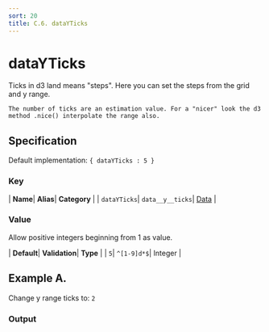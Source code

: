 ```yaml
---
sort: 20
title: C.6. dataYTicks
---
```

# dataYTicks

Ticks in d3 land means "steps". Here you can set the steps from the grid and y range.

```note
The number of ticks are an estimation value. For a "nicer" look the d3 method .nice() interpolate the range also.
```


## Specification

Default implementation: ```{ dataYTicks : 5 }```

### Key

| **Name**| **Alias**| **Category** |
| ```dataYTicks```| ```data__y__ticks```| [Data](../options/#data) |

### Value

Allow positive integers beginning from 1 as value.

| **Default**| **Validation**| **Type** |
| ```5```| ```^[1-9]d*$```| Integer |



## Example A.

Change y range ticks to: ```2```

### Output

  <div id="a">
      <script> 
          d3.statosio( 
    file, 
    "name", 
    [ "mobile" ], 
    { "dataYTicks" : 2, "view__dom_id" : "a" }
)

      </script>
  </div>

Open output in a [blank window](../sources/dataYTicks--example-a.html){:target="_self"}. 
Download examples [as zip](../sources/dataYTicks.zip){:target="_blank"}. 

### Parameters

This dataset shows the mobile google pagerank performance score for a certain website.

| | **Value** | **Type** |
|------:|:------|:------|
| **Source** | ["../data/performance.json"](../data/performance.json) | String |
| **X** | ```"name"``` | String |
| **Y** | ```[ "mobile" ]``` | Array |
| **Options** | ```{ "dataYTicks" : 2 }``` | Object |


### Javascript

* Invoke Function

```javascript
d3.statosio( 
    file, 
    "name", 
    [ "mobile" ], 
    { "dataYTicks" : 2 }
)
```

* HTML Implementation

```html
<!DOCTYPE html>
<head>
    <title>d3.statosio - dataYTicks</title>
    <meta content="text/html;charset=utf-8" http-equiv="Content-Type">
    <meta content="utf-8" http-equiv="encoding">
    <script src="https://cdnjs.cloudflare.com/ajax/libs/d3/6.2.0/d3.js"></script>
    <script src="https://cdnjs.cloudflare.com/ajax/libs/statosio/0.9/statosio.js"></script>
</head>
<body>
    <script>
        d3.json( "../data/performance.json" )
            .then( ( file ) => {
                d3.statosio( 
                    file, 
                    "name", 
                    [ "mobile" ], 
                    { "dataYTicks" : 2 }
                )
            } )
    </script>
</body>
```
### Ruby

* Gem Install

```ruby
gem install statosio
gem install prawn
gem install prawn-svg
```

* Implementation

```ruby
require "statosio"
require "prawn"
require "prawn-svg"

file = File.read( "../data/performance.json" )
dataset = JSON.parse( file )

statosio = Statosio::Generate.new
chart = statosio.svg(
    dataset: dataset,
    x: "name", 
    y: [ "mobile" ],
    options: {"dataYTicks"=>2}
    
)

Prawn::Document.generate( "statosio.pdf" ) do | pdf |
  pdf.svg( chart, width: 500 )
end
```
## Example B.

Change y range ticks to: ```20```

### Output

  <div id="b">
      <script> 
          d3.statosio( 
    file, 
    "name", 
    [ "mobile" ], 
    { "dataYTicks" : 20, "view__dom_id" : "b" }
)

      </script>
  </div>

Open output in a [blank window](../sources/dataYTicks--example-b.html){:target="_self"}. 
Download examples [as zip](../sources/dataYTicks.zip){:target="_blank"}. 

### Parameters

This dataset shows the mobile google pagerank performance score for a certain website.

| | **Value** | **Type** |
|------:|:------|:------|
| **Source** | ["../data/performance.json"](../data/performance.json) | String |
| **X** | ```"name"``` | String |
| **Y** | ```[ "mobile" ]``` | Array |
| **Options** | ```{ "dataYTicks" : 20 }``` | Object |


### Javascript

* Invoke Function

```javascript
d3.statosio( 
    file, 
    "name", 
    [ "mobile" ], 
    { "dataYTicks" : 20 }
)
```

* HTML Implementation

```html
<!DOCTYPE html>
<head>
    <title>d3.statosio - dataYTicks</title>
    <meta content="text/html;charset=utf-8" http-equiv="Content-Type">
    <meta content="utf-8" http-equiv="encoding">
    <script src="https://cdnjs.cloudflare.com/ajax/libs/d3/6.2.0/d3.js"></script>
    <script src="https://cdnjs.cloudflare.com/ajax/libs/statosio/0.9/statosio.js"></script>
</head>
<body>
    <script>
        d3.json( "../data/performance.json" )
            .then( ( file ) => {
                d3.statosio( 
                    file, 
                    "name", 
                    [ "mobile" ], 
                    { "dataYTicks" : 20 }
                )
            } )
    </script>
</body>
```
### Ruby

* Gem Install

```ruby
gem install statosio
gem install prawn
gem install prawn-svg
```

* Implementation

```ruby
require "statosio"
require "prawn"
require "prawn-svg"

file = File.read( "../data/performance.json" )
dataset = JSON.parse( file )

statosio = Statosio::Generate.new
chart = statosio.svg(
    dataset: dataset,
    x: "name", 
    y: [ "mobile" ],
    options: {"dataYTicks"=>20}
    
)

Prawn::Document.generate( "statosio.pdf" ) do | pdf |
  pdf.svg( chart, width: 500 )
end
```
